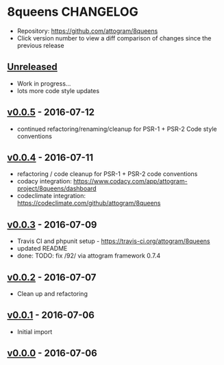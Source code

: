 # 8queens CHANGELOG

- Repository: <https://github.com/attogram/8queens>
- Click version number to view a diff comparison of changes since the previous release

## [Unreleased](https://github.com/attogram/8queens/compare/v0.0.5...HEAD)

- Work in progress...
- lots more code style updates

## [v0.0.5](https://github.com/attogram/8queens/compare/v0.0.4...v0.0.5) - 2016-07-12

- continued refactoring/renaming/cleanup for PSR-1 + PSR-2 Code style conventions

## [v0.0.4](https://github.com/attogram/8queens/compare/v0.0.3...v0.0.4) - 2016-07-11

- refactoring / code cleanup for PSR-1 + PSR-2 code conventions
- codacy integration: <https://www.codacy.com/app/attogram-project/8queens/dashboard>
- codeclimate integration: <https://codeclimate.com/github/attogram/8queens>

## [v0.0.3](https://github.com/attogram/8queens/compare/v0.0.2...v0.0.3) - 2016-07-09

- Travis CI and phpunit setup - <https://travis-ci.org/attogram/8queens>
- updated README
- done: TODO: fix /92/ via attogram framework 0.7.4

## [v0.0.2](https://github.com/attogram/8queens/compare/v0.0.1...v0.0.2) - 2016-07-07

- Clean up and refactoring

## [v0.0.1](https://github.com/attogram/8queens/compare/837dabc...v0.0.1) - 2016-07-06

- Initial import

## [v0.0.0](https://github.com/attogram/8queens/tree/837dabc) - 2016-07-06
